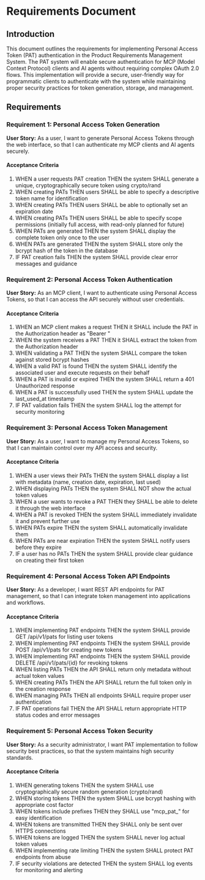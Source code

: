 # Requirements Document

## Introduction

This document outlines the requirements for implementing Personal Access Token (PAT) authentication in the Product Requirements Management System. The PAT system will enable secure authentication for MCP (Model Context Protocol) clients and AI agents without requiring complex OAuth 2.0 flows. This implementation will provide a secure, user-friendly way for programmatic clients to authenticate with the system while maintaining proper security practices for token generation, storage, and management.

## Requirements

### Requirement 1: Personal Access Token Generation

**User Story:** As a user, I want to generate Personal Access Tokens through the web interface, so that I can authenticate my MCP clients and AI agents securely.

#### Acceptance Criteria

1. WHEN a user requests PAT creation THEN the system SHALL generate a unique, cryptographically secure token using crypto/rand
2. WHEN creating PATs THEN users SHALL be able to specify a descriptive token name for identification
3. WHEN creating PATs THEN users SHALL be able to optionally set an expiration date
4. WHEN creating PATs THEN users SHALL be able to specify scope permissions (initially full access, with read-only planned for future)
5. WHEN PATs are generated THEN the system SHALL display the complete token only once to the user
6. WHEN PATs are generated THEN the system SHALL store only the bcrypt hash of the token in the database
7. IF PAT creation fails THEN the system SHALL provide clear error messages and guidance

### Requirement 2: Personal Access Token Authentication

**User Story:** As an MCP client, I want to authenticate using Personal Access Tokens, so that I can access the API securely without user credentials.

#### Acceptance Criteria

1. WHEN an MCP client makes a request THEN it SHALL include the PAT in the Authorization header as "Bearer <token>"
2. WHEN the system receives a PAT THEN it SHALL extract the token from the Authorization header
3. WHEN validating a PAT THEN the system SHALL compare the token against stored bcrypt hashes
4. WHEN a valid PAT is found THEN the system SHALL identify the associated user and execute requests on their behalf
5. WHEN a PAT is invalid or expired THEN the system SHALL return a 401 Unauthorized response
6. WHEN a PAT is successfully used THEN the system SHALL update the last_used_at timestamp
7. IF PAT validation fails THEN the system SHALL log the attempt for security monitoring

### Requirement 3: Personal Access Token Management

**User Story:** As a user, I want to manage my Personal Access Tokens, so that I can maintain control over my API access and security.

#### Acceptance Criteria

1. WHEN a user views their PATs THEN the system SHALL display a list with metadata (name, creation date, expiration, last used)
2. WHEN displaying PATs THEN the system SHALL NOT show the actual token values
3. WHEN a user wants to revoke a PAT THEN they SHALL be able to delete it through the web interface
4. WHEN a PAT is revoked THEN the system SHALL immediately invalidate it and prevent further use
5. WHEN PATs expire THEN the system SHALL automatically invalidate them
6. WHEN PATs are near expiration THEN the system SHALL notify users before they expire
7. IF a user has no PATs THEN the system SHALL provide clear guidance on creating their first token

### Requirement 4: Personal Access Token API Endpoints

**User Story:** As a developer, I want REST API endpoints for PAT management, so that I can integrate token management into applications and workflows.

#### Acceptance Criteria

1. WHEN implementing PAT endpoints THEN the system SHALL provide GET /api/v1/pats for listing user tokens
2. WHEN implementing PAT endpoints THEN the system SHALL provide POST /api/v1/pats for creating new tokens
3. WHEN implementing PAT endpoints THEN the system SHALL provide DELETE /api/v1/pats/{id} for revoking tokens
4. WHEN listing PATs THEN the API SHALL return only metadata without actual token values
5. WHEN creating PATs THEN the API SHALL return the full token only in the creation response
6. WHEN managing PATs THEN all endpoints SHALL require proper user authentication
7. IF PAT operations fail THEN the API SHALL return appropriate HTTP status codes and error messages

### Requirement 5: Personal Access Token Security

**User Story:** As a security administrator, I want PAT implementation to follow security best practices, so that the system maintains high security standards.

#### Acceptance Criteria

1. WHEN generating tokens THEN the system SHALL use cryptographically secure random generation (crypto/rand)
2. WHEN storing tokens THEN the system SHALL use bcrypt hashing with appropriate cost factor
3. WHEN tokens include prefixes THEN they SHALL use "mcp_pat_" for easy identification
4. WHEN tokens are transmitted THEN they SHALL only be sent over HTTPS connections
5. WHEN tokens are logged THEN the system SHALL never log actual token values
6. WHEN implementing rate limiting THEN the system SHALL protect PAT endpoints from abuse
7. IF security violations are detected THEN the system SHALL log events for monitoring and alerting